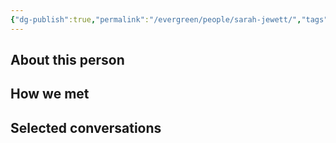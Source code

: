 ```yaml
---
{"dg-publish":true,"permalink":"/evergreen/people/sarah-jewett/","tags":["people","geo_eco"]}
---
```


## About this person


## How we met


## Selected conversations
